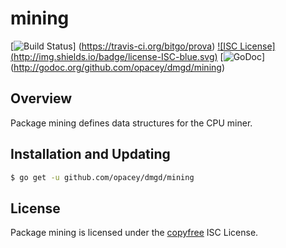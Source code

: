 mining
======

[![Build Status](http://img.shields.io/travis/bitgo/prova.svg)]
(https://travis-ci.org/bitgo/prova) [![ISC License]
(http://img.shields.io/badge/license-ISC-blue.svg)](http://copyfree.org)
[![GoDoc](https://img.shields.io/badge/godoc-reference-blue.svg)]
(http://godoc.org/github.com/opacey/dmgd/mining)

## Overview


Package mining defines data structures for the CPU miner.

## Installation and Updating

```bash
$ go get -u github.com/opacey/dmgd/mining
```

## License

Package mining is licensed under the [copyfree](http://copyfree.org) ISC
License.
